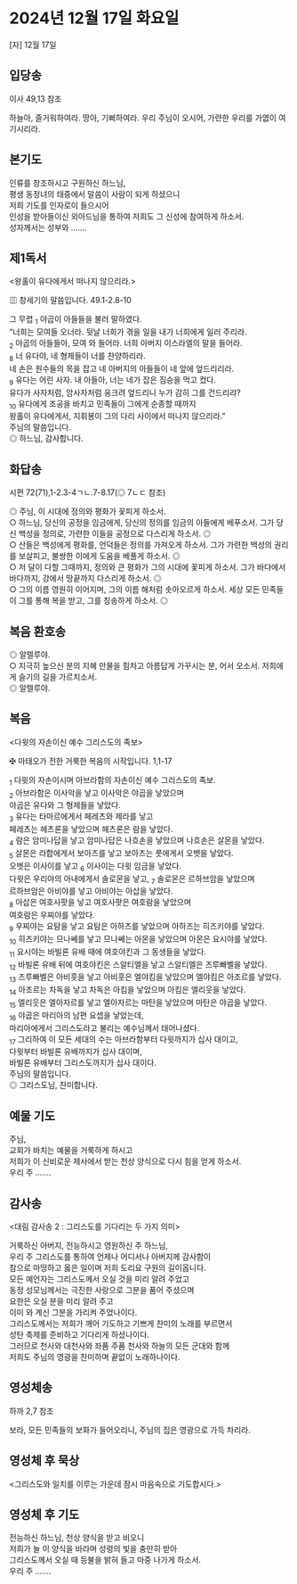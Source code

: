 # 2024년 12월 17일 화요일

[자] 12월 17일  


## 입당송

이사 49,13 참조

하늘아, 즐거워하여라. 땅아, 기뻐하여라. 우리 주님이 오시어, 가련한 우리를 가엾이 여기시리라.  
  
## 본기도

인류를 창조하시고 구원하신 하느님,  
평생 동정녀의 태중에서 말씀이 사람이 되게 하셨으니  
저희 기도를 인자로이 들으시어  
인성을 받아들이신 외아드님을 통하여 저희도 그 신성에 참여하게 하소서.  
성자께서는 성부와 …….  
  
## 제1독서

<왕홀이 유다에게서 떠나지 않으리라.>

▥ 창세기의 말씀입니다. 49.1-2.8-10

그 무렵 <sub>1</sub> 야곱이 아들들을 불러 말하였다.  
“너희는 모여들 오너라. 뒷날 너희가 겪을 일을 내가 너희에게 일러 주리라.  
<sub>2</sub> 야곱의 아들들아, 모여 와 들어라. 너희 아버지 이스라엘의 말을 들어라.  
<sub>8</sub> 너 유다야, 네 형제들이 너를 찬양하리라.  
네 손은 원수들의 목을 잡고 네 아버지의 아들들이 네 앞에 엎드리리라.  
<sub>9</sub> 유다는 어린 사자. 내 아들아, 너는 네가 잡은 짐승을 먹고 컸다.  
유다가 사자처럼, 암사자처럼 웅크려 엎드리니 누가 감히 그를 건드리랴?  
<sub>10</sub> 유다에게 조공을 바치고 민족들이 그에게 순종할 때까지  
왕홀이 유다에게서, 지휘봉이 그의 다리 사이에서 떠나지 않으리라.”  
주님의 말씀입니다.  
◎ 하느님, 감사합니다.  
  
## 화답송

시편 72(71),1-2.3-4ㄱㄴ.7-8.17(◎ 7ㄴㄷ 참조)

◎ 주님, 이 시대에 정의와 평화가 꽃피게 하소서.  
○ 하느님, 당신의 공정을 임금에게, 당신의 정의를 임금의 아들에게 베푸소서. 그가 당신 백성을 정의로, 가련한 이들을 공정으로 다스리게 하소서. ◎  
○ 산들은 백성에게 평화를, 언덕들은 정의를 가져오게 하소서. 그가 가련한 백성의 권리를 보살피고, 불쌍한 이에게 도움을 베풀게 하소서. ◎  
○ 저 달이 다할 그때까지, 정의와 큰 평화가 그의 시대에 꽃피게 하소서. 그가 바다에서 바다까지, 강에서 땅끝까지 다스리게 하소서. ◎  
○ 그의 이름 영원히 이어지며, 그의 이름 해처럼 솟아오르게 하소서. 세상 모든 민족들이 그를 통해 복을 받고, 그를 칭송하게 하소서. ◎  
  
## 복음 환호송

◎ 알렐루야.  
○ 지극히 높으신 분의 지혜 만물을 힘차고 아름답게 가꾸시는 분, 어서 오소서. 저희에게 슬기의 길을 가르치소서.  
◎ 알렐루야.  
  
## 복음

<다윗의 자손이신 예수 그리스도의 족보>

✠ 마태오가 전한 거룩한 복음의 시작입니다. 1,1-17

<sub>1</sub> 다윗의 자손이시며 아브라함의 자손이신 예수 그리스도의 족보.  
<sub>2</sub> 아브라함은 이사악을 낳고 이사악은 야곱을 낳았으며  
야곱은 유다와 그 형제들을 낳았다.  
<sub>3</sub> 유다는 타마르에게서 페레츠와 제라를 낳고  
페레츠는 헤츠론을 낳았으며 헤츠론은 람을 낳았다.  
<sub>4</sub> 람은 암미나답을 낳고 암미나답은 나흐손을 낳았으며 나흐손은 살몬을 낳았다.  
<sub>5</sub> 살몬은 라합에게서 보아즈를 낳고 보아즈는 룻에게서 오벳을 낳았다.  
오벳은 이사이를 낳고 <sub>6</sub> 이사이는 다윗 임금을 낳았다.  
다윗은 우리야의 아내에게서 솔로몬을 낳고, <sub>7</sub> 솔로몬은 르하브암을 낳았으며  
르하브암은 아비야를 낳고 아비야는 아삽을 낳았다.  
<sub>8</sub> 아삽은 여호사팟을 낳고 여호사팟은 여호람을 낳았으며  
여호람은 우찌야를 낳았다.  
<sub>9</sub> 우찌야는 요탐을 낳고 요탐은 아하즈를 낳았으며 아하즈는 히즈키야를 낳았다.  
<sub>10</sub> 히즈키야는 므나쎄를 낳고 므나쎄는 아몬을 낳았으며 아몬은 요시야를 낳았다.  
<sub>11</sub> 요시야는 바빌론 유배 때에 여호야킨과 그 동생들을 낳았다.  
<sub>12</sub> 바빌론 유배 뒤에 여호야킨은 스알티엘을 낳고 스알티엘은 즈루빠벨을 낳았다.  
<sub>13</sub> 즈루빠벨은 아비훗을 낳고 아비훗은 엘야킴을 낳았으며 엘야킴은 아조르를 낳았다.  
<sub>14</sub> 아조르는 차독을 낳고 차독은 아킴을 낳았으며 아킴은 엘리웃을 낳았다.  
<sub>15</sub> 엘리웃은 엘아자르를 낳고 엘아자르는 마탄을 낳았으며 마탄은 야곱을 낳았다.  
<sub>16</sub> 야곱은 마리아의 남편 요셉을 낳았는데,  
마리아에게서 그리스도라고 불리는 예수님께서 태어나셨다.  
<sub>17</sub> 그리하여 이 모든 세대의 수는 아브라함부터 다윗까지가 십사 대이고,  
다윗부터 바빌론 유배까지가 십사 대이며,  
바빌론 유배부터 그리스도까지가 십사 대이다.  
주님의 말씀입니다.  
◎ 그리스도님, 찬미합니다.  
  
## 예물 기도

주님,  
교회가 바치는 예물을 거룩하게 하시고  
저희가 이 신비로운 제사에서 받는 천상 양식으로 다시 힘을 얻게 하소서.  
우리 주 …….  
  
## 감사송

<대림 감사송 2 : 그리스도를 기다리는 두 가지 의미>

거룩하신 아버지, 전능하시고 영원하신 주 하느님,  
우리 주 그리스도를 통하여 언제나 어디서나 아버지께 감사함이  
참으로 마땅하고 옳은 일이며 저희 도리요 구원의 길이옵니다.  
모든 예언자는 그리스도께서 오실 것을 미리 알려 주었고  
동정 성모님께서는 극진한 사랑으로 그분을 품어 주셨으며  
요한은 오실 분을 미리 알려 주고  
이미 와 계신 그분을 가리켜 주었나이다.  
그리스도께서는 저희가 깨어 기도하고 기쁘게 찬미의 노래를 부르면서  
성탄 축제를 준비하고 기다리게 하셨나이다.  
그러므로 천사와 대천사와 좌품 주품 천사와 하늘의 모든 군대와 함께  
저희도 주님의 영광을 찬미하며 끝없이 노래하나이다.  
  
## 영성체송

하까 2,7 참조

보라, 모든 민족들의 보화가 들어오리니, 주님의 집은 영광으로 가득 차리라.  
  
## 영성체 후 묵상

<그리스도와 일치를 이루는 가운데 잠시 마음속으로 기도합시다.>  
## 영성체 후 기도

전능하신 하느님, 천상 양식을 받고 비오니  
저희가 늘 이 양식을 바라며 성령의 빛을 충만히 받아  
그리스도께서 오실 때 등불을 밝혀 들고 마중 나가게 하소서.  
우리 주 …….